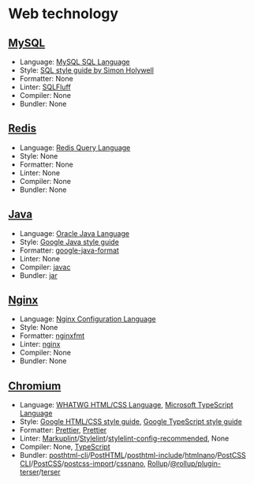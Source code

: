 # Web technology

## [MySQL](https://www.mysql.com)

- Language: [MySQL SQL Language](https://dev.mysql.com/doc/refman/8.4/en/glossary.html#glos_sql)
- Style: [SQL style guide by Simon Holywell](https://www.sqlstyle.guide)
- Formatter: None
- Linter: [SQLFluff](https://sqlfluff.com)
- Compiler: None
- Bundler: None

## [Redis](https://redis.io)

- Language: [Redis Query Language](https://redis.io/docs/latest/commands)
- Style: None
- Formatter: None
- Linter: None
- Compiler: None
- Bundler: None

## [Java](https://www.oracle.com/java)

- Language: [Oracle Java Language](https://docs.oracle.com/en/java/javase)
- Style: [Google Java style guide](https://google.github.io/styleguide/javaguide.html)
- Formatter: [google-java-format](https://github.com/google/google-java-format)
- Linter: None
- Compiler: [javac](https://docs.oracle.com/en/java/javase/21/docs/specs/man/javac.html)
- Bundler: [jar](https://docs.oracle.com/en/java/javase/21/docs/specs/man/jar.html)

## [Nginx](https://www.f5.com/products/nginx)

- Language: [Nginx Configuration Language](https://nginx.org/en/docs)
- Style: None
- Formatter: [nginxfmt](https://github.com/slomkowski/nginx-config-formatter)
- Linter: [nginx](https://nginx.org/en/docs/switches.html)
- Compiler: None
- Bundler: None

## [Chromium](https://www.chromium.org/Home)

- Language: [WHATWG HTML/CSS Language](https://spec.whatwg.org), [Microsoft TypeScript Language](https://www.typescriptlang.org)
- Style: [Google HTML/CSS style guide](https://google.github.io/styleguide/htmlcssguide.html), [Google TypeScript style guide](https://google.github.io/styleguide/tsguide.html)
- Formatter: [Prettier](https://prettier.io), [Prettier](https://prettier.io)
- Linter: [Markuplint](https://markuplint.dev)/[Stylelint](https://stylelint.io)/[stylelint-config-recommended](https://github.com/stylelint/stylelint-config-recommended), None
- Compiler: None, [TypeScript](https://www.typescriptlang.org)
- Bundler: [posthtml-cli](https://github.com/posthtml/posthtml-cli)/[PostHTML](https://posthtml.org)/[posthtml-include](https://github.com/posthtml/posthtml-include)/[htmlnano](https://htmlnano.netlify.app)/[PostCSS CLI](https://github.com/postcss/postcss-cli)/[PostCSS](https://postcss.org)/[postcss-import](https://github.com/postcss/postcss-import)/[cssnano](https://cssnano.github.io/cssnano), [Rollup](https://rollupjs.org)/[@rollup/plugin-terser](https://github.com/rollup/plugins/tree/master/packages/terser)/[terser](https://terser.org)
